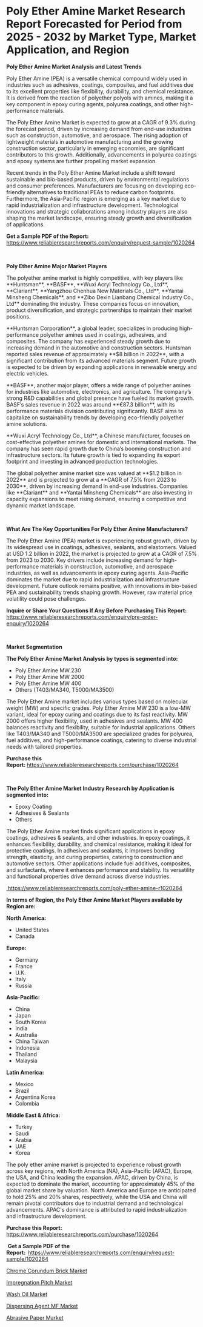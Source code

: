 <p><h1>Poly Ether Amine Market Research Report Forecasted for Period from 2025 -  2032 by Market Type, Market Application, and Region</h1></p><p><strong>Poly Ether Amine Market Analysis and Latest Trends</strong></p>
<p><p>Poly Ether Amine (PEA) is a versatile chemical compound widely used in industries such as adhesives, coatings, composites, and fuel additives due to its excellent properties like flexibility, durability, and chemical resistance. It is derived from the reaction of polyether polyols with amines, making it a key component in epoxy curing agents, polyurea coatings, and other high-performance materials.</p><p>The Poly Ether Amine Market is expected to grow at a CAGR of 9.3% during the forecast period, driven by increasing demand from end-use industries such as construction, automotive, and aerospace. The rising adoption of lightweight materials in automotive manufacturing and the growing construction sector, particularly in emerging economies, are significant contributors to this growth. Additionally, advancements in polyurea coatings and epoxy systems are further propelling market expansion.</p><p>Recent trends in the Poly Ether Amine Market include a shift toward sustainable and bio-based products, driven by environmental regulations and consumer preferences. Manufacturers are focusing on developing eco-friendly alternatives to traditional PEAs to reduce carbon footprints. Furthermore, the Asia-Pacific region is emerging as a key market due to rapid industrialization and infrastructure development. Technological innovations and strategic collaborations among industry players are also shaping the market landscape, ensuring steady growth and diversification of applications.</p></p>
<p><strong>Get a Sample PDF of the Report:&nbsp;</strong> <a href="https://www.reliableresearchreports.com/enquiry/request-sample/1020264?utm_campaign=38&utm_medium=2&utm_source=Github&utm_content=ia&utm_term=27012025&utm_id=poly-ether-amine">https://www.reliableresearchreports.com/enquiry/request-sample/1020264</a></p>
<p>&nbsp;</p>
<p><strong>Poly Ether Amine Major Market Players</strong></p>
<p><p>The polyether amine market is highly competitive, with key players like **Huntsman**, **BASF**, **Wuxi Acryl Technology Co., Ltd**, **Clariant**, **Yangzhou Chenhua New Materials Co., Ltd**, **Yantai Minsheng Chemicals**, and **Zibo Dexin Lianbang Chemical Industry Co., Ltd** dominating the industry. These companies focus on innovation, product diversification, and strategic partnerships to maintain their market positions.</p><p>**Huntsman Corporation**, a global leader, specializes in producing high-performance polyether amines used in coatings, adhesives, and composites. The company has experienced steady growth due to increasing demand in the automotive and construction sectors. Huntsman reported sales revenue of approximately **$8 billion in 2022**, with a significant contribution from its advanced materials segment. Future growth is expected to be driven by expanding applications in renewable energy and electric vehicles.</p><p>**BASF**, another major player, offers a wide range of polyether amines for industries like automotive, electronics, and agriculture. The company’s strong R&D capabilities and global presence have fueled its market growth. BASF’s sales revenue in 2022 was around **€87.3 billion**, with its performance materials division contributing significantly. BASF aims to capitalize on sustainability trends by developing eco-friendly polyether amine solutions.</p><p>**Wuxi Acryl Technology Co., Ltd**, a Chinese manufacturer, focuses on cost-effective polyether amines for domestic and international markets. The company has seen rapid growth due to China’s booming construction and infrastructure sectors. Its future growth is tied to expanding its export footprint and investing in advanced production technologies.</p><p>The global polyether amine market size was valued at **$1.2 billion in 2022** and is projected to grow at a **CAGR of 7.5% from 2023 to 2030**, driven by increasing demand in end-use industries. Companies like **Clariant** and **Yantai Minsheng Chemicals** are also investing in capacity expansions to meet rising demand, ensuring a competitive and dynamic market landscape.</p></p>
<p>&nbsp;</p>
<p><strong>What Are The Key Opportunities For Poly Ether Amine Manufacturers?</strong></p>
<p><p>The Poly Ether Amine (PEA) market is experiencing robust growth, driven by its widespread use in coatings, adhesives, sealants, and elastomers. Valued at USD 1.2 billion in 2022, the market is projected to grow at a CAGR of 7.5% from 2023 to 2030. Key drivers include increasing demand for high-performance materials in construction, automotive, and aerospace industries, as well as advancements in epoxy curing agents. Asia-Pacific dominates the market due to rapid industrialization and infrastructure development. Future outlook remains positive, with innovations in bio-based PEA and sustainability trends shaping growth. However, raw material price volatility could pose challenges.</p></p>
<p><strong>Inquire or Share Your Questions If Any Before Purchasing This Report:</strong> <a href="https://www.reliableresearchreports.com/enquiry/pre-order-enquiry/1020264?utm_campaign=38&utm_medium=2&utm_source=Github&utm_content=ia&utm_term=27012025&utm_id=poly-ether-amine">https://www.reliableresearchreports.com/enquiry/pre-order-enquiry/1020264</a></p>
<p>&nbsp;</p>
<p><strong>Market Segmentation</strong></p>
<p><strong>The Poly Ether Amine Market Analysis by types is segmented into:</strong></p>
<p><ul><li>Poly Ether Amine MW 230</li><li>Poly Ether Amine MW 2000</li><li>Poly Ether Amine MW 400</li><li>Others (T403/MA340, T5000/MA3500)</li></ul></p>
<p><p>The Poly Ether Amine market includes various types based on molecular weight (MW) and specific grades. Poly Ether Amine MW 230 is a low-MW variant, ideal for epoxy curing and coatings due to its fast reactivity. MW 2000 offers higher flexibility, used in adhesives and sealants. MW 400 balances reactivity and flexibility, suitable for industrial applications. Others like T403/MA340 and T5000/MA3500 are specialized grades for polyurea, fuel additives, and high-performance coatings, catering to diverse industrial needs with tailored properties.</p></p>
<p><strong>Purchase this Report:&nbsp;</strong><a href="https://www.reliableresearchreports.com/purchase/1020264?utm_campaign=38&utm_medium=2&utm_source=Github&utm_content=ia&utm_term=27012025&utm_id=poly-ether-amine">https://www.reliableresearchreports.com/purchase/1020264</a></p>
<p>&nbsp;</p>
<p><strong>The Poly Ether Amine Market Industry Research by Application is segmented into:</strong></p>
<p><ul><li>Epoxy Coating</li><li>Adhesives & Sealants</li><li>Others</li></ul></p>
<p><p>The Poly Ether Amine market finds significant applications in epoxy coatings, adhesives & sealants, and other industries. In epoxy coatings, it enhances flexibility, durability, and chemical resistance, making it ideal for protective coatings. In adhesives and sealants, it improves bonding strength, elasticity, and curing properties, catering to construction and automotive sectors. Other applications include fuel additives, composites, and surfactants, where it enhances performance and stability. Its versatility and functional properties drive demand across diverse industries.</p></p>
<p><a href="https://www.reliableresearchreports.com/poly-ether-amine-r1020264?utm_campaign=38&utm_medium=2&utm_source=Github&utm_content=ia&utm_term=27012025&utm_id=poly-ether-amine">&nbsp;https://www.reliableresearchreports.com/poly-ether-amine-r1020264</a></p>
<p><strong>In terms of Region, the Poly Ether Amine Market Players available by Region are:</strong></p>
<p>
    <p> <strong> North America: </strong>
        <ul>
            <li>United States</li>
            <li>Canada</li>
        </ul>
        </p> 
    <p> <strong> Europe: </strong>
        <ul>
            <li>Germany</li>
            <li>France</li>
            <li>U.K.</li>
            <li>Italy</li>
            <li>Russia</li>
        </ul>
        </p> 
    <p> <strong> Asia-Pacific: </strong>
        <ul>
            <li>China</li>
            <li>Japan</li>
            <li>South Korea</li>
            <li>India</li>
            <li>Australia</li>
            <li>China Taiwan</li>
            <li>Indonesia</li>
            <li>Thailand</li>
            <li>Malaysia</li>
        </ul>
        </p> 
    <p> <strong> Latin America: </strong>
        <ul>
            <li>Mexico</li>
            <li>Brazil</li>
            <li>Argentina Korea</li>
            <li>Colombia</li>
        </ul>
        </p> 
    <p> <strong> Middle East & Africa: </strong>
        <ul>
            <li>Turkey</li>
            <li>Saudi</li>
            <li>Arabia</li>
            <li>UAE</li>
            <li>Korea</li>
        </ul>
    </p>
    </p>
<p><p>The poly ether amine market is projected to experience robust growth across key regions, with North America (NA), Asia-Pacific (APAC), Europe, the USA, and China leading the expansion. APAC, driven by China, is expected to dominate the market, accounting for approximately 45% of the global market share by valuation. North America and Europe are anticipated to hold 25% and 20% shares, respectively, while the USA and China will remain pivotal contributors due to industrial demand and technological advancements. APAC's dominance is attributed to rapid industrialization and infrastructure development.</p></p>
<p><strong>Purchase this Report: </strong><a href="https://www.reliableresearchreports.com/purchase/1020264?utm_campaign=38&utm_medium=2&utm_source=Github&utm_content=ia&utm_term=27012025&utm_id=poly-ether-amine">https://www.reliableresearchreports.com/purchase/1020264</a></p>
<p>&nbsp;<strong>Get a Sample PDF of the Report:&nbsp;&nbsp;</strong><a href="https://www.reliableresearchreports.com/enquiry/request-sample/1020264?utm_campaign=38&utm_medium=2&utm_source=Github&utm_content=ia&utm_term=27012025&utm_id=poly-ether-amine">https://www.reliableresearchreports.com/enquiry/request-sample/1020264</a></p>
<p><strong></strong></p>
<p><p><a href="https://github.com/penglatilles/Market-Research-Report-List-1/blob/main/chrome-corundum-brick-market.md?utm_campaign=38&utm_medium=2&utm_source=Github&utm_content=ia&utm_term=27012025&utm_id=poly-ether-amine">Chrome Corundum Brick Market</a></p><p><a href="https://github.com/akaalahk/Market-Research-Report-List-1/blob/main/impregnation-pitch-market.md?utm_campaign=38&utm_medium=2&utm_source=Github&utm_content=ia&utm_term=27012025&utm_id=poly-ether-amine">Impregnation Pitch Market</a></p><p><a href="https://github.com/agdonthisa/Market-Research-Report-List-1/blob/main/wash-oil-market.md?utm_campaign=38&utm_medium=2&utm_source=Github&utm_content=ia&utm_term=27012025&utm_id=poly-ether-amine">Wash Oil Market</a></p><p><a href="https://github.com/biomochaben4/Market-Research-Report-List-1/blob/main/dispersing-agent-mf-market.md?utm_campaign=38&utm_medium=2&utm_source=Github&utm_content=ia&utm_term=27012025&utm_id=poly-ether-amine">Dispersing Agent MF Market</a></p><p><a href="https://github.com/saaindosya/Market-Research-Report-List-1/blob/main/abrasive-paper-market.md?utm_campaign=38&utm_medium=2&utm_source=Github&utm_content=ia&utm_term=27012025&utm_id=poly-ether-amine">Abrasive Paper Market</a></p></p>